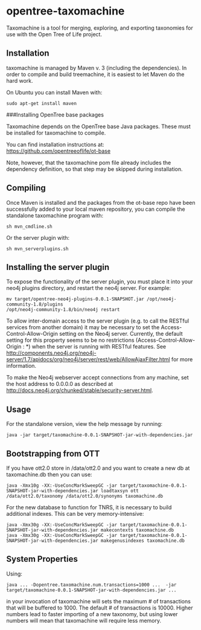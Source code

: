 opentree-taxomachine
====================
Taxomachine is a tool for merging, exploring, and exporting taxonomies for use with the Open Tree of Life project. 

Installation
---------------
taxomachine is managed by Maven v. 3 (including the dependencies). In order to compile and build treemachine, it is easiest to let Maven do the hard work.

On Ubuntu you can install Maven with:

	sudo apt-get install maven

###Installing OpenTree base packages

Taxomachine depends on the OpenTree base Java packages. These must be installed for taxomachine to compile.

You can find installation instructions at: https://github.com/opentreeoflife/ot-base

Note, however, that the taxomachine pom file already includes the dependency definition, so that step may be skipped during installation.
	
Compiling
--------------

Once Maven is installed and the packages from the ot-base repo have been successfully added to your local maven repository, you can compile the standalone taxomachine program with:

	sh mvn_cmdline.sh

Or the server plugin with:

	sh mvn_serverplugins.sh

Installing the server plugin
--------------

To expose the functionality of the server plugin, you must place it into your neo4j plugins directory, and restart the neo4j server. For example:

	mv target/opentree-neo4j-plugins-0.0.1-SNAPSHOT.jar /opt/neo4j-community-1.8/plugins
	/opt/neo4j-community-1.8/bin/neo4j restart

To allow inter-domain access to the server plugin (e.g. to call the RESTful services from another domain) it may be necessary to set the Access-Control-Allow-Origin setting on the Neo4j server. Currently, the default setting for this property seems to be no restrictions (Access-Control-Allow-Origin : *) when the server is running with RESTful features. See http://components.neo4j.org/neo4j-server/1.7/apidocs/org/neo4j/server/rest/web/AllowAjaxFilter.html for more information.

To make the Neo4j webserver accept connections from any machine, set the host address to 0.0.0.0 as described at http://docs.neo4j.org/chunked/stable/security-server.html.

Usage
--------------
For the standalone version, view the help message by running:

	java -jar target/taxomachine-0.0.1-SNAPSHOT-jar-with-dependencies.jar

Bootstrapping from OTT
----------------------
If you have ott2.0 store in /data/ott2.0
and you want to create a new db at taxomachine.db
then you can use:

	java -Xmx10g -XX:-UseConcMarkSweepGC -jar target/taxomachine-0.0.1-SNAPSHOT-jar-with-dependencies.jar loadtaxsyn ott /data/ott2.0/taxonomy /data/ott2.0/synonyms taxomachine.db

For the new database to function for TNRS, it is necessary to build additional indexes. This can be very memory-intensive:

	java -Xmx30g -XX:-UseConcMarkSweepGC -jar target/taxomachine-0.0.1-SNAPSHOT-jar-with-dependencies.jar makecontexts taxomachine.db
	java -Xmx30g -XX:-UseConcMarkSweepGC -jar target/taxomachine-0.0.1-SNAPSHOT-jar-with-dependencies.jar makegenusindexes taxomachine.db

System Properties
-----------------
Using:

	java ... -Dopentree.taxomachine.num.transactions=1000 ...  -jar target/taxomachine-0.0.1-SNAPSHOT-jar-with-dependencies.jar ...

in your invocation of taxomachine will sets the maximum # of transactions that will be buffered to 1000.
The default # of transactions is 10000. Higher numbers lead to faster importing of a new taxonomy, 
but using lower numbers will mean that taxomachine will require less memory.
